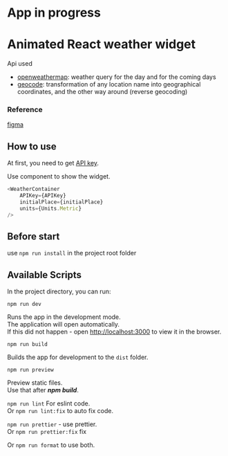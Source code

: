 # App in progress


# Animated React weather widget

Api used

- [openweathermap](https://openweathermap.org/): weather query for the day and for the coming days
- [geocode](https://openweathermap.org/api/geocoding-api): transformation of any location name into geographical
  coordinates, and the other way around (reverse geocoding)

### Reference

[figma](https://www.figma.com/file/MLdKhxuwp6OtliCTE7hWmq/Weather-Widget?node-id=0%3A1) 

## How to use

At first, you need to get  [API key](https://openweathermap.org/price).

Use component to show the widget.

```javascript
<WeatherContainer
    APIKey={APIKey}
    initialPlace={initialPlace}
    units={Units.Metric}
/>
```

## Before start

use `npm run install` in the project root folder

## Available Scripts

In the project directory, you can run:

```npm run dev```

Runs the app in the development mode.\
The application will open automatically.\
If this did not happen - open [http://localhost:3000](http://localhost:3000) to view it in the browser.

```npm run build```

Builds the app for development to the `dist` folder.

``npm run preview``

Preview static files. \
Use that after ***npm build***.

``npm run lint``
For eslint code. \
Or ``npm run lint:fix``
to auto fix code. 

``npm run prettier`` - use prettier.\
Or ``npm run prettier:fix`` fix

Or ``npm run format`` to use both.
